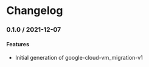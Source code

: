 # Changelog

### 0.1.0 / 2021-12-07

#### Features

* Initial generation of google-cloud-vm_migration-v1
